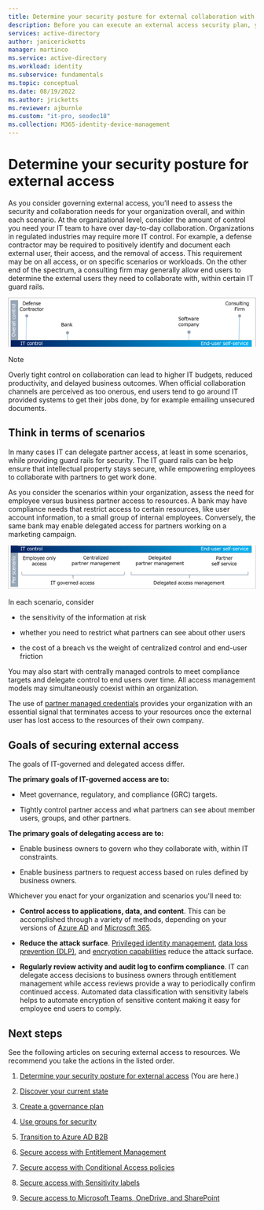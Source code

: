 ```yaml
---
title: Determine your security posture for external collaboration with Azure Active Directory 
description: Before you can execute an external access security plan, you must determine what you are trying to achieve.
services: active-directory
author: janicericketts
manager: martinco
ms.service: active-directory
ms.workload: identity
ms.subservice: fundamentals
ms.topic: conceptual
ms.date: 08/19/2022
ms.author: jricketts
ms.reviewer: ajburnle
ms.custom: "it-pro, seodec18"
ms.collection: M365-identity-device-management
---
```


# Determine your security posture for external access 

As you consider governing external access, you’ll need to assess the security and collaboration needs for your organization overall, and within each scenario. At the organizational level, consider the amount of control you need your IT team to have over day-to-day collaboration. Organizations in regulated industries may require more IT control. For example, a defense contractor may be required to positively identify and document each external user, their access, and the removal of access. This requirement may be on all access, or on specific scenarios or workloads. On the other end of the spectrum, a consulting firm may generally allow end users to determine the external users they need to collaborate with, within certain IT guard rails. 

![IT versus end-user control of collaboration](media/secure-external-access/1-overall-control.png)

> [!NOTE]
> Overly tight control on collaboration can lead to higher IT budgets, reduced productivity, and delayed business outcomes. When official collaboration channels are perceived as too onerous, end users tend to go around IT provided systems to get their jobs done, by for example emailing unsecured documents.

## Think in terms of scenarios

In many cases IT can delegate partner access, at least in some scenarios, while providing guard rails for security. The IT guard rails can be help ensure that intellectual property stays secure, while empowering employees to collaborate with partners to get work done.

As you consider the scenarios within your organization, assess the need for employee versus business partner access to resources. A bank may have compliance needs that restrict access to certain resources, like user account information, to a small group of internal employees. Conversely, the same bank may enable delegated access for partners working on a marketing campaign.

![continuum of governance per scenario](media\secure-external-access\1-scenarios.png)

In each scenario, consider 

* the sensitivity of the information at risk

* whether you need to restrict what partners can see about other users

* the cost of a breach vs the weight of centralized control and end-user friction

 You may also start with centrally managed controls to meet compliance targets and delegate control to end users over time. All access management models may simultaneously coexist within an organization. 

The use of [partner managed credentials](../external-identities/what-is-b2b.md) provides your organization with an essential signal that terminates access to your resources once the external user has lost access to the resources of their own company.

## Goals of securing external access

The goals of IT-governed and delegated access differ.

**The primary goals of IT-governed access are to:**

* Meet governance, regulatory, and compliance (GRC) targets. 

* Tightly control partner access and what partners can see about member users, groups, and other partners.

**The primary goals of delegating access are to:**

* Enable business owners to govern who they collaborate with, within IT constraints.

* Enable business partners to request access based on rules defined by business owners.

Whichever you enact for your organization and scenarios you'll need to: 

* **Control access to applications, data, and content**. This can be accomplished through a variety of methods, depending on your versions of [Azure AD](https://www.microsoft.com/security/business/identity-access-management/azure-ad-pricing) and [Microsoft 365](https://www.microsoft.com/microsoft-365/compare-microsoft-365-enterprise-plans). 

* **Reduce the attack surface**. [Privileged identity management](../privileged-identity-management/pim-configure.md), [data loss prevention (DLP),](/exchange/security-and-compliance/data-loss-prevention/data-loss-prevention) and [encryption capabilities](/exchange/security-and-compliance/data-loss-prevention/data-loss-prevention) reduce the attack surface.

* **Regularly review activity and audit log to confirm compliance**. IT can delegate access decisions to business owners through entitlement management while access reviews provide a way to periodically confirm continued access. Automated data classification with sensitivity labels helps to automate encryption of sensitive content making it easy for employee end users to comply.

## Next steps 

See the following articles on securing external access to resources. We recommend you take the actions in the listed order.

1. [Determine your security posture for external access](1-secure-access-posture.md) (You are here.)

2. [Discover your current state](2-secure-access-current-state.md)

3. [Create a governance plan](3-secure-access-plan.md)

4. [Use groups for security](4-secure-access-groups.md)

5. [Transition to Azure AD B2B](5-secure-access-b2b.md)

6. [Secure access with Entitlement Management](6-secure-access-entitlement-managment.md)

7. [Secure access with Conditional Access policies](7-secure-access-conditional-access.md)

8. [Secure access with Sensitivity labels](8-secure-access-sensitivity-labels.md)

9. [Secure access to Microsoft Teams, OneDrive, and SharePoint](9-secure-access-teams-sharepoint.md)
 

​
